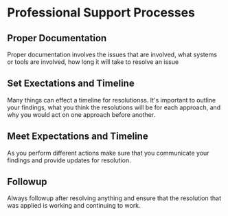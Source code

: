 # Professional Support Processes

## Proper Documentation

Proper documentation involves the issues that are involved, what systems or tools are involved, how long it will take to resolve an issue

## Set Exectations and Timeline

Many things can effect a timeline for resolutionss. It's important to outline your findings, what you think the resolutions will be for each approach, and why you would act on one approach before another.

## Meet Expectations and Timeline

As you perform different actions make sure that you communicate your findings and provide updates for resolution.

## Followup

Always followup after resolving anything and ensure that the resolution that was applied is working and continuing to work.